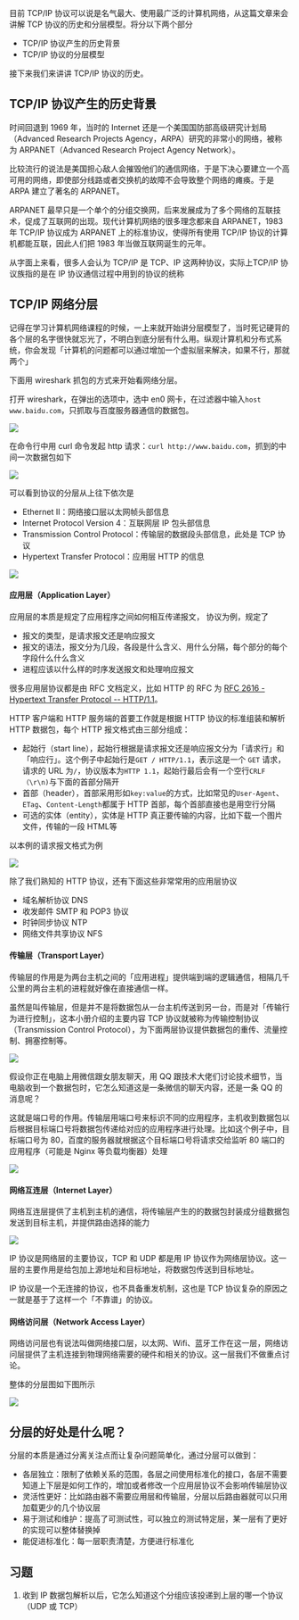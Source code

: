 目前 TCP/IP 协议可以说是名气最大、使用最广泛的计算机网络，从这篇文章来会讲解 TCP 协议的历史和分层模型。将分以下两个部分

*   TCP/IP 协议产生的历史背景
*   TCP/IP 协议的分层模型

接下来我们来讲讲 TCP/IP 协议的历史。

## TCP/IP 协议产生的历史背景

时间回退到 1969 年，当时的 Internet 还是一个美国国防部高级研究计划局（Advanced Research Projects Agency，ARPA）研究的非常小的网络，被称为 ARPANET（Advanced Research Project Agency Network）。

比较流行的说法是美国担心敌人会摧毁他们的通信网络，于是下决心要建立一个高可用的网络，即使部分线路或者交换机的故障不会导致整个网络的瘫痪。于是 ARPA 建立了著名的 ARPANET。

ARPANET 最早只是一个单个的分组交换网，后来发展成为了多个网络的互联技术，促成了互联网的出现。现代计算机网络的很多理念都来自 ARPANET，1983 年 TCP/IP 协议成为 ARPANET 上的标准协议，使得所有使用 TCP/IP 协议的计算机都能互联，因此人们把 1983 年当做互联网诞生的元年。

从字面上来看，很多人会认为 TCP/IP 是 TCP、IP 这两种协议，实际上TCP/IP 协议族指的是在 IP 协议通信过程中用到的协议的统称

## TCP/IP 网络分层

记得在学习计算机网络课程的时候，一上来就开始讲分层模型了，当时死记硬背的各个层的名字很快就忘光了，不明白到底分层有什么用。纵观计算机和分布式系统，你会发现「计算机的问题都可以通过增加一个虚拟层来解决，如果不行，那就两个」

下面用 wireshark 抓包的方式来开始看网络分层。

打开 wireshark，在弹出的选项中，选中 en0 网卡，在过滤器中输入`host www.baidu.com`，只抓取与百度服务器通信的数据包。

![](https://user-gold-cdn.xitu.io/2019/5/20/16ad5181c0a6eb2c?w=1900&h=924&f=jpeg&s=262119)

在命令行中用 curl 命令发起 http 请求：`curl http://www.baidu.com`，抓到的中间一次数据包如下

![](https://user-gold-cdn.xitu.io/2019/5/20/16ad5181cb911e12?w=1724&h=1912&f=jpeg&s=774938)

可以看到协议的分层从上往下依次是

*   Ethernet II：网络接口层以太网帧头部信息
*   Internet Protocol Version 4：互联网层 IP 包头部信息
*   Transmission Control Protocol：传输层的数据段头部信息，此处是 TCP 协议
*   Hypertext Transfer Protocol：应用层 HTTP 的信息

![](https://user-gold-cdn.xitu.io/2019/10/11/16dbb2fbdaebd148?w=1516&h=1286&f=jpeg&s=352246)

#### 应用层（Application Layer）

应用层的本质是规定了应用程序之间如何相互传递报文， 协议为例，规定了

*   报文的类型，是请求报文还是响应报文
*   报文的语法，报文分为几段，各段是什么含义、用什么分隔，每个部分的每个字段什么什么含义
*   进程应该以什么样的时序发送报文和处理响应报文

很多应用层协议都是由 RFC 文档定义，比如 HTTP 的 RFC 为 [RFC 2616 - Hypertext Transfer Protocol -- HTTP/1.1](https://tools.ietf.org/html/rfc2616)。

HTTP 客户端和 HTTP 服务端的首要工作就是根据 HTTP 协议的标准组装和解析 HTTP 数据包，每个 HTTP 报文格式由三部分组成：

*   起始行（start line），起始行根据是请求报文还是响应报文分为「请求行」和「响应行」。这个例子中起始行是`GET / HTTP/1.1`，表示这是一个 `GET` 请求，请求的 URL 为`/`，协议版本为`HTTP 1.1`，起始行最后会有一个空行`CRLF（\r\n)`与下面的首部分隔开
*   首部（header），首部采用形如`key:value`的方式，比如常见的`User-Agent`、`ETag`、`Content-Length`都属于 HTTP 首部，每个首部直接也是用空行分隔
*   可选的实体（entity），实体是 HTTP 真正要传输的内容，比如下载一个图片文件，传输的一段 HTML等

以本例的请求报文格式为例

![](https://user-gold-cdn.xitu.io/2019/5/20/16ad5181c634aed0?w=1810&h=876&f=jpeg&s=137778)

除了我们熟知的 HTTP 协议，还有下面这些非常常用的应用层协议

*   域名解析协议 DNS
*   收发邮件 SMTP 和 POP3 协议
*   时钟同步协议 NTP
*   网络文件共享协议 NFS

#### 传输层（Transport Layer）

传输层的作用是为两台主机之间的「应用进程」提供端到端的逻辑通信，相隔几千公里的两台主机的进程就好像在直接通信一样。

虽然是叫传输层，但是并不是将数据包从一台主机传送到另一台，而是对「传输行为进行控制」，这本小册介绍的主要内容 TCP 协议就被称为传输控制协议（Transmission Control Protocol），为下面两层协议提供数据包的重传、流量控制、拥塞控制等。

![](https://user-gold-cdn.xitu.io/2019/5/20/16ad5181c55abf06?w=1448&h=802&f=jpeg&s=138781)

假设你正在电脑上用微信跟女朋友聊天，用 QQ 跟技术大佬们讨论技术细节，当电脑收到一个数据包时，它怎么知道这是一条微信的聊天内容，还是一条 QQ 的消息呢？

这就是端口号的作用。传输层用端口号来标识不同的应用程序，主机收到数据包以后根据目标端口号将数据包传递给对应的应用程序进行处理。比如这个例子中，目标端口号为 80，百度的服务器就根据这个目标端口号将请求交给监听 80 端口的应用程序（可能是 Nginx 等负载均衡器）处理

![](https://user-gold-cdn.xitu.io/2019/10/11/16dbb1f53dcfd094?w=1506&h=510&f=jpeg&s=98714)

#### 网络互连层（Internet Layer）

网络互连层提供了主机到主机的通信，将传输层产生的的数据包封装成分组数据包发送到目标主机，并提供路由选择的能力

![](https://user-gold-cdn.xitu.io/2019/5/20/16ad5181c3ab0eba?w=1564&h=590&f=jpeg&s=95927)

IP 协议是网络层的主要协议，TCP 和 UDP 都是用 IP 协议作为网络层协议。这一层的主要作用是给包加上源地址和目标地址，将数据包传送到目标地址。

IP 协议是一个无连接的协议，也不具备重发机制，这也是 TCP 协议复杂的原因之一就是基于了这样一个「不靠谱」的协议。

#### 网络访问层（Network Access Layer）

网络访问层也有说法叫做网络接口层，以太网、Wifi、蓝牙工作在这一层，网络访问层提供了主机连接到物理网络需要的硬件和相关的协议。这一层我们不做重点讨论。

整体的分层图如下图所示

![](https://user-gold-cdn.xitu.io/2019/5/20/16ad5182f90d0bb5?w=1442&h=808&f=jpeg&s=165182)

## 分层的好处是什么呢？

分层的本质是通过分离关注点而让复杂问题简单化，通过分层可以做到：

*   各层独立：限制了依赖关系的范围，各层之间使用标准化的接口，各层不需要知道上下层是如何工作的，增加或者修改一个应用层协议不会影响传输层协议
*   灵活性更好：比如路由器不需要应用层和传输层，分层以后路由器就可以只用加载更少的几个协议层
*   易于测试和维护：提高了可测试性，可以独立的测试特定层，某一层有了更好的实现可以整体替换掉
*   能促进标准化：每一层职责清楚，方便进行标准化

## 习题

1.  收到 IP 数据包解析以后，它怎么知道这个分组应该投递到上层的哪一个协议（UDP 或 TCP）